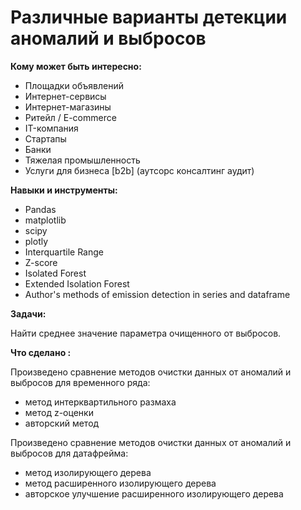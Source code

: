 
# Различные варианты детекции аномалий и выбросов


**Кому может быть интересно:**

- Площадки объявлений
- Интернет-сервисы
- Интернет-магазины
- Ритейл / E-commerce
- IT-компания
- Стартапы
- Банки
- Тяжелая промышленность
- Услуги для бизнеса [b2b] (аутсорс консалтинг аудит)


**Навыки и инструменты:**

- Pandas
- matplotlib
- scipy
- plotly 
- Interquartile Range
- Z-score
- Isolated Forest
- Extended Isolation Forest
- Author's methods of emission detection in series and dataframe




**Задачи:** 

Найти среднее значение параметра очищенного от выбросов. 


**Что сделано :**


Произведено сравнение методов очистки данных от аномалий и выбросов для временного ряда:
- метод интерквартильного размаха
- метод z-оценки
- авторский метод

Произведено сравнение методов очистки данных от аномалий и выбросов для датафрейма:
- метод изолирующего дерева
- метод расширенного изолирующего дерева
- авторское улучшение расширенного изолирующего дерева
